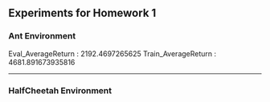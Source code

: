 ## Experiments for Homework 1

### Ant Environment
Eval_AverageReturn : 2192.4697265625
Train_AverageReturn : 4681.891673935816

---

### HalfCheetah Environment
